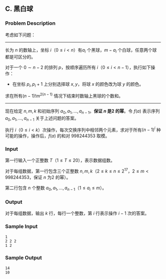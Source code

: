 ## C. 黑白球

### Problem Description

考虑如下问题：
- -----------------------------------------------------------------------

长为 $n$ 的数轴上，坐标 $i$（$0\leq i\lt n$）有$a_i$ 个黑球，$m-a_i$ 个白球，任意两个球都是可区分的。

对于一个 $0\sim n-2$ 的排列 $p$，按顺序遍历所有 $i$（$0\leq i\lt n-1$），执行如下操作：
- 在坐标 $p_i,p_i+1$ 上分别选择球 $x,y$，将球 $x$ 的颜色改为球 $y$ 的颜色。

求在所有$\left(n-1\right)!m^{2\left(n-1\right)}$ 情况下结束时数轴上黑球的个数和。
- -----------------------------------------------------------------------

现在给定 $n,m,k$ 和初始序列 $a_0,a_1,\ldots ,a_{n-1}$。**保证 $n$ 是$2$ 的幂**。令 $f\left(a\right)$ 表示序列$a_0,a_1,\ldots ,a_{n-1}$ 关于上述问题的答案。

执行 $i$（$0\le i \lt k$）次操作，每次交换序列中相邻两个元素，求对于所有$\left(n-1\right)^i$ 种可能的操作，操作后，$f\left(a\right)$ 的和对 $998244353$ 取模。

### Input

第一行输入一个正整数 $T$（$1\le T \le 20$），表示数据组数。

对于每组数据，第一行包含三个正整数 $n,m,k$（$2\le k\le n\le 2^{17}$，$2\le m < 998244353$，保证 $n$ 为$2$ 的幂）。

第二行包含 $n$ 个整数 $a_0,a_1,\ldots,a_{n-1}$（$1\le a_i \le m$）。

### Output

对于每组数据，输出 $k$ 行，每行一个整数，第 $i$ 行表示操作 $i-1$ 次的答案。

### Sample Input

```plain
1
2 2 2
1 2
```

### Sample Output

```plain
14
10
```

